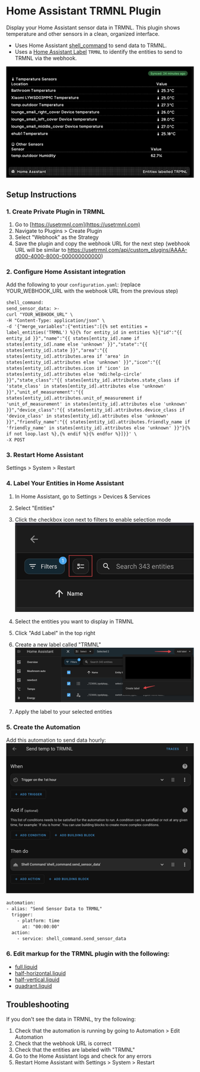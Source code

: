 # Home Assistant TRMNL Plugin

Display your Home Assistant sensor data in TRMNL. This plugin shows temperature and other sensors in a clean, organized interface.

- Uses Home Assistant [shell_command](https://www.home-assistant.io/integrations/shell_command/) to send data to TRMNL.
- Uses a [Home Assistant Label](https://www.home-assistant.io/docs/organizing/labels/) `TRMNL` to identify the entities to send to TRMNL via the webhook.

![Preview - Full](./previews/full.png)

## Setup Instructions

### 1. Create Private Plugin in TRMNL

1. Go to [https://usetrmnl.com](https://usetrmnl.com)
2. Navigate to Plugins > Create Plugin
3. Select "Webhook" as the Strategy
4. Save the plugin and copy the webhook URL for the next step (webhook URL will be similar to https://usetrmnl.com/api/custom_plugins/AAAA-d000-4000-8000-000000000000)

### 2. Configure Home Assistant integration

Add the following to your `configuration.yaml`: (replace YOUR_WEBHOOK_URL with the webhook URL from the previous step)
```
shell_command:
send_sensor_data: >-
curl "YOUR_WEBHOOK_URL" \
-H "Content-Type: application/json" \
-d '{"merge_variables":{"entities":[{% set entities = label_entities('TRMNL') %}{% for entity_id in entities %}{"id":"{{ entity_id }}","name":"{{ states[entity_id].name if states[entity_id].name else 'unknown' }}","state":"{{ states[entity_id].state }}","area":"{{ states[entity_id].attributes.area if 'area' in states[entity_id].attributes else 'unknown' }}","icon":"{{ states[entity_id].attributes.icon if 'icon' in states[entity_id].attributes else 'mdi:help-circle' }}","state_class":"{{ states[entity_id].attributes.state_class if 'state_class' in states[entity_id].attributes else 'unknown' }}","unit_of_measurement":"{{ states[entity_id].attributes.unit_of_measurement if 'unit_of_measurement' in states[entity_id].attributes else 'unknown' }}","device_class":"{{ states[entity_id].attributes.device_class if 'device_class' in states[entity_id].attributes else 'unknown' }}","friendly_name":"{{ states[entity_id].attributes.friendly_name if 'friendly_name' in states[entity_id].attributes else 'unknown' }}"}{% if not loop.last %},{% endif %}{% endfor %}]}}' \
-X POST
```

### 3. Restart Home Assistant
Settings > System > Restart 

### 4. Label Your Entities in Home Assistant

1. In Home Assistant, go to Settings > Devices & Services
2. Select "Entities"
3. Click the checkbox icon next to filters to enable selection mode
![checkbox mode](./images/checkboxes-mode.png)

4. Select the entities you want to display in TRMNL
5. Click "Add Label" in the top right
6. Create a new label called "TRMNL"
![create label](./images/add-label.png)

7. Apply the label to your selected entities

### 5. Create the Automation

Add this automation to send data hourly:
![create automation](./images/automation.png)


```
automation:
- alias: "Send Sensor Data to TRMNL"
  trigger:
    - platform: time
      at: "00:00:00"
  action:
    - service: shell_command.send_sensor_data
```

### 6. Edit markup for the TRMNL plugin with the following:
- [full.liquid](./views/full.liquid)
- [half-horizontal.liquid](./views/half-horizontal.liquid)
- [half-vertical.liquid](./views/half-vertical.liquid)
- [quadrant.liquid](./views/quadrant.liquid)

## Troubleshooting

If you don't see the data in TRMNL, try the following:

1. Check that the automation is running by going to Automation > Edit Automation
2. Check that the webhook URL is correct
3. Check that the entities are labeled with "TRMNL"
4. Go to the Home Assistant logs and check for any errors
5. Restart Home Assistant with Settings > System > Restart 